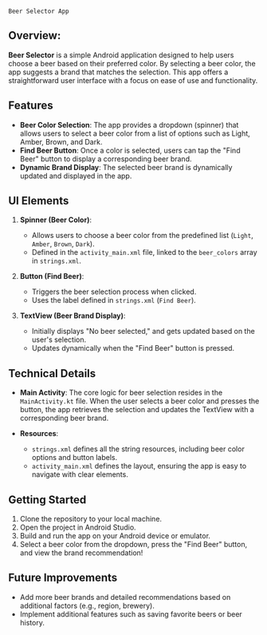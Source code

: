                                                                                  Beer Selector App

## Overview:

**Beer Selector** is a simple Android application designed to help users choose a beer based on their preferred color. 
By selecting a beer color, the app suggests a brand that matches the selection. This app offers a straightforward user interface with a focus on ease of use and functionality.

## Features

- **Beer Color Selection**: The app provides a dropdown (spinner) that allows users to select a beer color from a list of options such as Light, Amber, Brown, and Dark.
- **Find Beer Button**: Once a color is selected, users can tap the "Find Beer" button to display a corresponding beer brand.
- **Dynamic Brand Display**: The selected beer brand is dynamically updated and displayed in the app.

## UI Elements

1. **Spinner (Beer Color)**: 
   - Allows users to choose a beer color from the predefined list (`Light`, `Amber`, `Brown`, `Dark`).
   - Defined in the `activity_main.xml` file, linked to the `beer_colors` array in `strings.xml`.

2. **Button (Find Beer)**: 
   - Triggers the beer selection process when clicked.
   - Uses the label defined in `strings.xml` (`Find Beer`).

3. **TextView (Beer Brand Display)**:
   - Initially displays "No beer selected," and gets updated based on the user's selection.
   - Updates dynamically when the "Find Beer" button is pressed.

## Technical Details

- **Main Activity**: The core logic for beer selection resides in the `MainActivity.kt` file. When the user selects a beer color and presses the button,
  the app retrieves the selection and updates the TextView with a corresponding beer brand.
  
- **Resources**: 
  - `strings.xml` defines all the string resources, including beer color options and button labels.
  - `activity_main.xml` defines the layout, ensuring the app is easy to navigate with clear elements.

## Getting Started

1. Clone the repository to your local machine.
2. Open the project in Android Studio.
3. Build and run the app on your Android device or emulator.
4. Select a beer color from the dropdown, press the "Find Beer" button, and view the brand recommendation!

## Future Improvements

- Add more beer brands and detailed recommendations based on additional factors (e.g., region, brewery).
- Implement additional features such as saving favorite beers or beer history.
